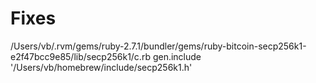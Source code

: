 # Fixes

/Users/vb/.rvm/gems/ruby-2.7.1/bundler/gems/ruby-bitcoin-secp256k1-e2f47bcc9e85/lib/secp256k1/c.rb
gen.include '/Users/vb/homebrew/include/secp256k1.h'
